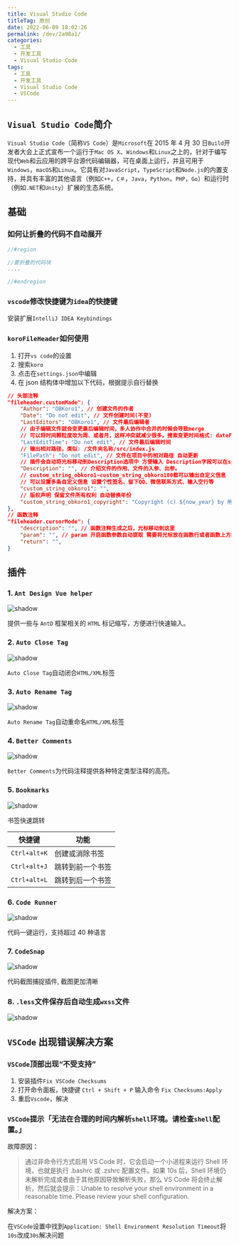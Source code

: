 ```yaml
---
title: Visual Studio Code
titleTag: 原创
date: 2022-06-09 18:02:26
permalink: /dev/2a98a1/
categories:
  - 工具
  - 开发工具
  - Visual Studio Code
tags:
  - 工具
  - 开发工具
  - Visual Studio Code
  - VSCode
---
```


## `Visual Studio Code`简介

`Visual Studio Code`（简称`VS Code`）是`Microsoft`在 2015 年 4 月 30 日`Build`开发者大会上正式宣布一个运行于`Mac OS X`、`Windows`和`Linux`之上的，针对于编写现代`Web`和云应用的跨平台源代码编辑器，可在桌面上运行，并且可用于`Windows`，`macOS`和`Linux`。它具有对`JavaScript`，`TypeScript`和`Node.js`的内置支持，并具有丰富的其他语言（例如`C++`，`C＃`，`Java`，`Python`，`PHP`，`Go`）和运行时（例如`.NET`和`Unity`）扩展的生态系统。

<!-- more -->

<InArticleAdsense
    data-ad-client="ca-pub-1725717718088510"
    data-ad-slot="7426219401">
</InArticleAdsense>

## 基础

### 如何让折叠的代码不自动展开

``` Go
//#region

//要折叠的代码块
....

//#endregion
```

### `vscode`修改快捷键为`idea`的快捷键

安装扩展`IntelliJ IDEA Keybindings`

### `koroFileHeader`如何使用

1. 打开`vs code`的设置
2. 搜索`koro`
3. 点击在`settings.json`中编辑
4. 在 json 结构体中增加以下代码，根据提示自行替换

``` JSON
// 头部注释
"fileheader.customMade": {
    "Author": "OBKoro1", // 创建文件的作者
    "Date": "Do not edit", // 文件创建时间(不变)
    "LastEditors": "OBKoro1", // 文件最后编辑者
    // 由于编辑文件就会变更最后编辑时间，多人协作中合并的时候会导致merge
    // 可以将时间颗粒度改为周、或者月，这样冲突就减少很多。搜索变更时间格式: dateFormat
    "LastEditTime": "Do not edit", // 文件最后编辑时间
    // 输出相对路径，类似: /文件夹名称/src/index.js
    "FilePath": "Do not edit", // 文件在项目中的相对路径 自动更新
    // 插件会自动将光标移动到Description选项中 方便输入 Description字段可以在specialOptions更改
    "Description": "", // 介绍文件的作用、文件的入参、出参。
    // custom_string_obkoro1~custom_string_obkoro100都可以输出自定义信息
    // 可以设置多条自定义信息 设置个性签名、留下QQ、微信联系方式、输入空行等
    "custom_string_obkoro1": "",
    // 版权声明 保留文件所有权利 自动替换年份
    "custom_string_obkoro1_copyright": "Copyright (c) ${now_year} by 用户/公司名, All Rights Reserved. "
},
// 函数注释
"fileheader.cursorMode": {
    "description": "", // 函数注释生成之后，光标移动到这里
    "param": "", // param 开启函数参数自动提取 需要将光标放在函数行或者函数上方的空白行
    "return": "",
}
```

## 插件

### 1. `Ant Design Vue helper`

![shadow](https://cdn.staticaly.com/gh/xingcxb/blog_img@blog1/%E5%BC%80%E5%8F%91%E5%B7%A5%E5%85%B7/VSCode/Snipaste_2022-04-25_20-06-15.png)

提供一些与 `AntD` 框架相关的 `HTML` 标记缩写，方便进行快速输入。

### 2. `Auto Close Tag`

![shadow](https://cdn.staticaly.com/gh/xingcxb/blog_img@blog1/%E5%BC%80%E5%8F%91%E5%B7%A5%E5%85%B7/VSCode/Snipaste_2022-04-25_20-07-30.png)

`Auto Close Tag`自动闭合`HTML/XML`标签

### 3. `Auto Rename Tag`

![shadow](https://cdn.staticaly.com/gh/xingcxb/blog_img@blog1/%E5%BC%80%E5%8F%91%E5%B7%A5%E5%85%B7/VSCode/Snipaste_2022-04-25_20-08-27.png)

`Auto Rename Tag`自动重命名`HTML/XML`标签

### 4. `Better Comments`

![shadow](https://cdn.staticaly.com/gh/xingcxb/blog_img@blog1/%E5%BC%80%E5%8F%91%E5%B7%A5%E5%85%B7/VSCode/Snipaste_2022-04-25_20-09-10.png)

`Better Comments`为代码注释提供各种特定类型注释的高亮。

### 5. `Bookmarks`

![shadow](https://cdn.staticaly.com/gh/xingcxb/blog_img@blog1/%E5%BC%80%E5%8F%91%E5%B7%A5%E5%85%B7/VSCode/Snipaste_2022-04-25_20-10-07.png)

书签快速跳转

| 快捷键       | 功能             |
| ------------ | ---------------- |
| `Ctrl+alt+K` | 创建或消除书签   |
| `Ctrl+alt+J` | 跳转到前一个书签 |
| `Ctrl+alt+L` | 跳转到后一个书签 |

### 6. `Code Runner`

![shadow](https://cdn.staticaly.com/gh/xingcxb/blog_img@blog1/%E5%BC%80%E5%8F%91%E5%B7%A5%E5%85%B7/VSCode/Snipaste_2022-04-25_20-25-29.png)

代码一键运行，支持超过 40 种语言

### 7. `CodeSnap`

![shadow](https://cdn.staticaly.com/gh/xingcxb/blog_img@blog1/%E5%BC%80%E5%8F%91%E5%B7%A5%E5%85%B7/VSCode/Snipaste_2022-04-25_20-26-34.png)

代码截图捕捉插件, 截图更加清晰

### 8. `.less`文件保存后自动生成`wxss`文件

![shadow](https://cdn.staticaly.com/gh/xingcxb/blog_img@blog1/%E5%BC%80%E5%8F%91%E5%B7%A5%E5%85%B7/VSCode/Snipaste_2022-04-25_20-30-11.png)

## `VSCode` 出现错误解决方案

### `VSCode`顶部出现“不受支持”

1. 安装插件`Fix VSCode Checksums`
2. 打开命令面板，快捷键 `Ctrl + Shift + P` 输入命令 `Fix Checksums:Apply`
3. 重启`Vscode`，解决

### `VSCode`提示「无法在合理的时间内解析`shell`环境。请检查`shell`配置。」

故障原因：

> 通过非命令行方式启用 VS Code 时，它会启动一个小进程来运行 Shell 环境，也就是执行 .bashrc 或 .zshrc 配置文件。如果 10s 后，Shell 环境仍未解析完成或者由于其他原因导致解析失败，那么 VS Code 将会终止解析，然后就会提示：Unable to resolve your shell environment in a reasonable time. Please review your shell configuration.

解决方案：

在`VSCode`设置中找到`Application: Shell Environment Resolution Timeout`将`10s`改成`30s`解决问题
